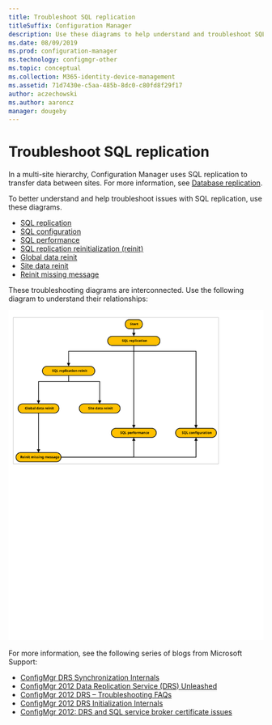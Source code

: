 ```yaml
---
title: Troubleshoot SQL replication
titleSuffix: Configuration Manager
description: Use these diagrams to help understand and troubleshoot SQL replication between Configuration Manager sites
ms.date: 08/09/2019
ms.prod: configuration-manager
ms.technology: configmgr-other
ms.topic: conceptual
ms.collection: M365-identity-device-management
ms.assetid: 71d7430e-c5aa-485b-8dc0-c80fd8f29f17
author: aczechowski
ms.author: aaroncz
manager: dougeby
---
```


# Troubleshoot SQL replication

In a multi-site hierarchy, Configuration Manager uses SQL replication to transfer data between sites. For more information, see [Database replication](/sccm/core/plan-design/hierarchy/database-replication).

To better understand and help troubleshoot issues with SQL replication, use these diagrams.

- [SQL replication](/sccm/core/servers/manage/replication/sql-replication)
- [SQL configuration](/sccm/core/servers/manage/replication/sql-configuration)
- [SQL performance](/sccm/core/servers/manage/replication/sql-performance)
- [SQL replication reinitialization (reinit)](/sccm/core/servers/manage/replication/sql-replication-reinit)
- [Global data reinit](/sccm/core/servers/manage/replication/global-data-reinit)
- [Site data reinit](/sccm/core/servers/manage/replication/site-data-reinit)
- [Reinit missing message](/sccm/core/servers/manage/replication/reinit-missing-message)

These troubleshooting diagrams are interconnected. Use the following diagram to understand their relationships:

![Overview diagram of process for troubleshooting SQL replication](media/overview.svg)

For more information, see the following series of blogs from Microsoft Support:

- [ConfigMgr DRS Synchronization Internals](https://blogs.technet.microsoft.com/umairkhan/2019/06/01/configmgr-drs-synchronization-internals/)
- [ConfigMgr 2012 Data Replication Service (DRS) Unleashed](https://blogs.technet.microsoft.com/umairkhan/2014/02/17/configmgr-2012-data-replication-service-drs-unleashed/)
- [ConfigMgr 2012 DRS – Troubleshooting FAQs](https://blogs.technet.microsoft.com/umairkhan/2014/03/24/configmgr-2012-drs-troubleshooting-faqs/)
- [ConfigMgr 2012 DRS Initialization Internals](https://blogs.technet.microsoft.com/umairkhan/2015/01/21/configmgr-2012-drs-initialization-internals/)
- [ConfigMgr 2012: DRS and SQL service broker certificate issues](https://blogs.technet.microsoft.com/umairkhan/2013/12/12/configmgr-2012-drs-and-sql-service-broker-certificate-issues/)
